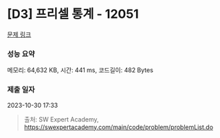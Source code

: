 # [D3] 프리셀 통계 - 12051 

[문제 링크](https://swexpertacademy.com/main/code/problem/problemDetail.do?contestProbId=AXmwMidaSLIDFARX) 

### 성능 요약

메모리: 64,632 KB, 시간: 441 ms, 코드길이: 482 Bytes

### 제출 일자

2023-10-30 17:33



> 출처: SW Expert Academy, https://swexpertacademy.com/main/code/problem/problemList.do
